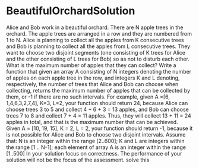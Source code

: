 # BeautifulOrchardSolution

Alice and Bob work in a beautiful orchard. There are N apple trees in the orchard. 
The apple trees are arranged in a row and they are numbered from 1 to N. 
Alice is planning to collect all the apples from K consecutive trees and Bob is planning to collect all the apples from L consecutive trees.
 They want to choose two disjoint segments (one consisting of K trees for Alice and the other consisting of L trees for Bob) so as not to disturb each other.
 What is the maximum number of apples that they can collect? 
 Write a function that given an array A consisting of N integers denoting the number of apples on each apple tree in the row, 
 and integers K and L denoting, respectively, the number of trees that Alice and Bob can choose when collecting, 
 returns the maximum number of apples that can be collected by them, or -1 if there are no such intervals. 
 For example, given A =[6, 1,4,6,3,2,7,4], K=3, L=2, 
 your function should return 24, because Alice can choose trees 3 to 5 and collect 4 + 6 + 3 = 13 apples, 
 and Bob can choose trees 7 to 8 and collect 7 + 4 = 11 apples. Thus, they will collect 13 + 11 = 24 apples in total, 
 and that is the maximum number that can be achieved. Given A = [10, 19, 15], K = 2, L = 2, your function should return -1, 
 because it is not possible for Alice and Bob to choose two disjoint intervals. 
 Assume that: N is an integer within the range [2..600]; K and L are integers within the range [1 .. N-1]; 
 each element of array A is an integer within the range [1..500] In your solution focus on correctness. 
 The performance of your solution will not be the focus of the assessment.
solve this 
